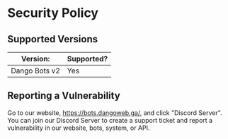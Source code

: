 # Security Policy

## Supported Versions

| Version:      | Supported? |
| ------------- | ---------- |
| Dango Bots v2 | Yes        |

## Reporting a Vulnerability

Go to our website, https://bots.dangoweb.ga/, and click "Discord Server". You can join our Discord Server to create a support ticket and report a vulnerability in our website, bots, system, or API.
